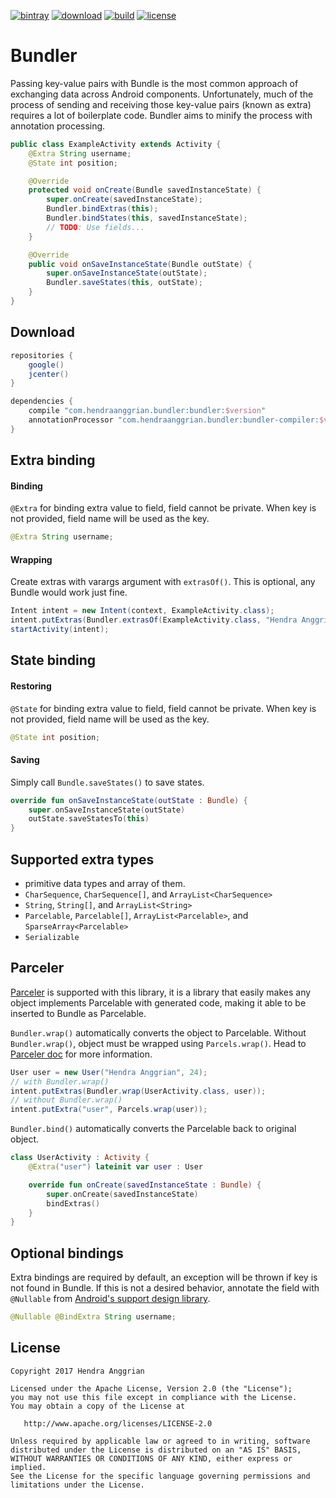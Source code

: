 [![bintray](https://img.shields.io/badge/bintray-bundler-brightgreen.svg)](https://bintray.com/hendraanggrian/bundler)
[![download](https://api.bintray.com/packages/hendraanggrian/bundler/bundler/images/download.svg)](https://bintray.com/hendraanggrian/bundler/bundler/_latestVersion)
[![build](https://travis-ci.com/hendraanggrian/bundler.svg)](https://travis-ci.com/hendraanggrian/bundler)
[![license](https://img.shields.io/badge/license-Apache--2.0-blue.svg)](http://www.apache.org/licenses/LICENSE-2.0)

Bundler
=======
Passing key-value pairs with Bundle is the most common approach of exchanging data across Android components.
Unfortunately, much of the process of sending and receiving those key-value pairs (known as extra) requires a lot of boilerplate code.
Bundler aims to minify the process with annotation processing.

```java
public class ExampleActivity extends Activity {
    @Extra String username;
    @State int position;

    @Override
    protected void onCreate(Bundle savedInstanceState) {
        super.onCreate(savedInstanceState);
        Bundler.bindExtras(this);
        Bundler.bindStates(this, savedInstanceState);
        // TODO: Use fields...
    }

    @Override
    public void onSaveInstanceState(Bundle outState) {
        super.onSaveInstanceState(outState);
        Bundler.saveStates(this, outState);
    }
}
```

Download
--------
```gradle
repositories {
    google()
    jcenter()
}

dependencies {
    compile "com.hendraanggrian.bundler:bundler:$version"
    annotationProcessor "com.hendraanggrian.bundler:bundler-compiler:$version" // or kapt if this is a kotlin project
}
```

Extra binding
-------------
#### Binding
`@Extra` for binding extra value to field, field cannot be private.
When key is not provided, field name will be used as the key.
```java
@Extra String username;
```

#### Wrapping
Create extras with varargs argument with `extrasOf()`.
This is optional, any Bundle would work just fine.
```java
Intent intent = new Intent(context, ExampleActivity.class);
intent.putExtras(Bundler.extrasOf(ExampleActivity.class, "Hendra Anggrian", 24));
startActivity(intent);
```

State binding
-------------
#### Restoring
`@State` for binding extra value to field, field cannot be private.
When key is not provided, field name will be used as the key.
```java
@State int position;
```

#### Saving
Simply call `Bundle.saveStates()` to save states.
```kotlin
override fun onSaveInstanceState(outState : Bundle) {
    super.onSaveInstanceState(outState)
    outState.saveStatesTo(this)
}
```

Supported extra types
---------------------
 * primitive data types and array of them.
 * `CharSequence`, `CharSequence[]`, and `ArrayList<CharSequence>`
 * `String`, `String[]`, and `ArrayList<String>`
 * `Parcelable`, `Parcelable[]`, `ArrayList<Parcelable>`,
   and `SparseArray<Parcelable>`
 * `Serializable`

Parceler
--------
[Parceler][parceler] is supported with this library, it is a library that easily makes any object implements Parcelable with generated code, making it able to be inserted to Bundle as Parcelable.

`Bundler.wrap()` automatically converts the object to Parcelable.
Without `Bundler.wrap()`, object must be wrapped using `Parcels.wrap()`.
Head to [Parceler doc][parceler] for more information.
```java
User user = new User("Hendra Anggrian", 24);
// with Bundler.wrap()
intent.putExtras(Bundler.wrap(UserActivity.class, user));
// without Bundler.wrap()
intent.putExtra("user", Parcels.wrap(user));
```

`Bundler.bind()` automatically converts the Parcelable back to original object.
```kotlin
class UserActivity : Activity {
    @Extra("user") lateinit var user : User

    override fun onCreate(savedInstanceState : Bundle) {
        super.onCreate(savedInstanceState)
        bindExtras()
    }
}
```

Optional bindings
-----------------
Extra bindings are required by default, an exception will be thrown if key is not found in Bundle.
If this is not a desired behavior, annotate the field with `@Nullable` from [Android's support design library][support-annotations].
```java
@Nullable @BindExtra String username;
```

License
-------
    Copyright 2017 Hendra Anggrian

    Licensed under the Apache License, Version 2.0 (the "License");
    you may not use this file except in compliance with the License.
    You may obtain a copy of the License at

       http://www.apache.org/licenses/LICENSE-2.0

    Unless required by applicable law or agreed to in writing, software
    distributed under the License is distributed on an "AS IS" BASIS,
    WITHOUT WARRANTIES OR CONDITIONS OF ANY KIND, either express or implied.
    See the License for the specific language governing permissions and
    limitations under the License.

[parceler]: https://github.com/johncarl81/parceler
[support-annotations]: http://tools.android.com/tech-docs/support-annotations

